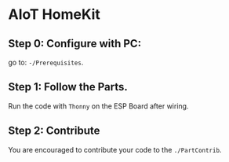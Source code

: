 # AIoT HomeKit

## Step 0: Configure with PC:

go to: `-/Prerequisites`.

## Step 1: Follow the Parts.

Run the code with `Thonny` on the ESP Board after wiring.

## Step 2: Contribute

You are encouraged to contribute your code to the `./PartContrib`.
